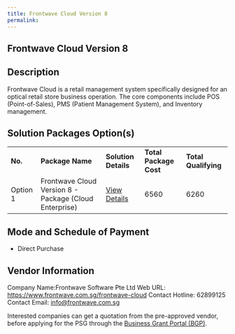 ```yaml
---
title: Frontwave Cloud Version 8
permalink: 
---
```


## Frontwave Cloud Version 8

## Description

Frontwave Cloud is a retail management system specifically designed for an optical retail store business operation. The core components include POS (Point-of-Sales), PMS (Patient Management System), and Inventory management.

## Solution Packages Option(s)

<table>
<tr>
<td><b>No.</b></td>
<td><b>Package Name</b></td>
<td><b>Solution Details</b></td>
<td><b>Total Package Cost</b></td>
<td><b>Total Qualifying</b></td>
</tr>
<tr>
<td>Option 1</td>
<td>Frontwave Cloud Version 8 -  Package (Cloud Enterprise)</td>
<td><a href='https://www.gobusiness.gov.sg/images/psg/Desensitised_Frontwave_Annex_3_CR_wef_4_Sept_2020_Part_1.pdf'>View Details</a></td>
<td>6560</td>
<td>6260</td>
</tr>
</table>

## Mode and Schedule of Payment

 - Direct Purchase

## Vendor Information

 Company Name:Frontwave Software Pte Ltd 
Web URL: https://www.frontwave.com.sg/frontwave-cloud 
Contact Hotline: 62899125 
Contact Email: info@frontwave.com.sg 


Interested companies can get a quotation from the pre-approved vendor, before applying for the PSG through the <a href='https://www.businessgrants.gov.sg/'>Business Grant Portal (BGP)</a>.
